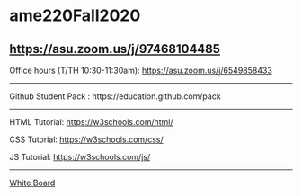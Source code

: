 # ame220Fall2020

## https://asu.zoom.us/j/97468104485

Office hours (T/TH 10:30-11:30am): https://asu.zoom.us/j/6549858433

<hr>
Github Student Pack : https://education.github.com/pack

<hr>

HTML Tutorial: https://w3schools.com/html/

CSS Tutorial: https://w3schools.com/css/

JS Tutorial: https://w3schools.com/js/


<hr>


[White Board](https://docs.google.com/presentation/d/1vE1LWjqlbSXKB4mjdO9mlonc7GuiiZDlDtLDTHVkTo8/edit?usp=sharing)

